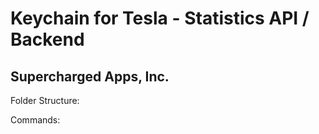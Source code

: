 # Keychain for Tesla - Statistics API / Backend

## Supercharged Apps, Inc.

Folder Structure:




Commands:
